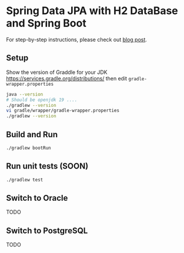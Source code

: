 # Spring Data JPA with H2 DataBase and Spring Boot

For step-by-step instructions, please check out [blog post](https://attacomsian.com/blog/spring-data-jpa-h2-database).

## Setup

Show the version of Graddle for your JDK https://services.gradle.org/distributions/ then edit `gradle-wrapper.properties`

```bash
java --version
# Should be openjdk 19 ....
./gradlew --version
vi gradle/wrapper/gradle-wrapper.properties
./gradlew --version
````

## Build and Run

```bash
./gradlew bootRun
```

## Run unit tests (SOON)

```bash
./gradlew test
```

## Switch to Oracle

TODO

## Switch to PostgreSQL

TODO

